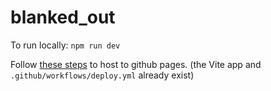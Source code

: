 # blanked_out

To run locally: `npm run dev`

Follow [these steps](https://github.com/sitek94/vite-deploy-demo) to host to github pages. (the Vite app and `.github/workflows/deploy.yml` already exist)
